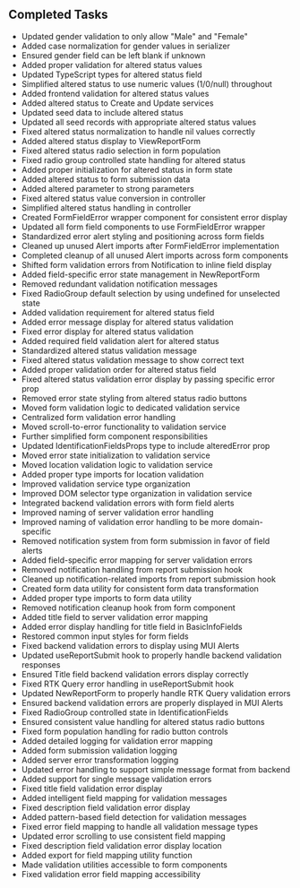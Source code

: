 ## Completed Tasks
- Updated gender validation to only allow "Male" and "Female"
- Added case normalization for gender values in serializer
- Ensured gender field can be left blank if unknown
- Added proper validation for altered status values
- Updated TypeScript types for altered status field
- Simplified altered status to use numeric values (1/0/null) throughout
- Added frontend validation for altered status values
- Added altered status to Create and Update services
- Updated seed data to include altered status
- Updated all seed records with appropriate altered status values
- Fixed altered status normalization to handle nil values correctly
- Added altered status display to ViewReportForm
- Fixed altered status radio selection in form population
- Fixed radio group controlled state handling for altered status
- Added proper initialization for altered status in form state
- Added altered status to form submission data
- Added altered parameter to strong parameters
- Fixed altered status value conversion in controller
- Simplified altered status handling in controller
- Created FormFieldError wrapper component for consistent error display
- Updated all form field components to use FormFieldError wrapper
- Standardized error alert styling and positioning across form fields
- Cleaned up unused Alert imports after FormFieldError implementation
- Completed cleanup of all unused Alert imports across form components
- Shifted form validation errors from Notification to inline field display
- Added field-specific error state management in NewReportForm
- Removed redundant validation notification messages
- Fixed RadioGroup default selection by using undefined for unselected state
- Added validation requirement for altered status field
- Added error message display for altered status validation
- Fixed error display for altered status validation
- Added required field validation alert for altered status
- Standardized altered status validation message
- Fixed altered status validation message to show correct text
- Added proper validation order for altered status field
- Fixed altered status validation error display by passing specific error prop
- Removed error state styling from altered status radio buttons
- Moved form validation logic to dedicated validation service
- Centralized form validation error handling
- Moved scroll-to-error functionality to validation service
- Further simplified form component responsibilities
- Updated IdentificationFieldsProps type to include alteredError prop
- Moved error state initialization to validation service
- Moved location validation logic to validation service
- Added proper type imports for location validation
- Improved validation service type organization
- Improved DOM selector type organization in validation service
- Integrated backend validation errors with form field alerts
- Improved naming of server validation error handling
- Improved naming of validation error handling to be more domain-specific
- Removed notification system from form submission in favor of field alerts
- Added field-specific error mapping for server validation errors
- Removed notification handling from report submission hook
- Cleaned up notification-related imports from report submission hook
- Created form data utility for consistent form data transformation
- Added proper type imports to form data utility
- Removed notification cleanup hook from form component
- Added title field to server validation error mapping
- Added error display handling for title field in BasicInfoFields
- Restored common input styles for form fields
- Fixed backend validation errors to display using MUI Alerts
- Updated useReportSubmit hook to properly handle backend validation responses
- Ensured Title field backend validation errors display correctly
- Fixed RTK Query error handling in useReportSubmit hook
- Updated NewReportForm to properly handle RTK Query validation errors
- Ensured backend validation errors are properly displayed in MUI Alerts
- Fixed RadioGroup controlled state in IdentificationFields
- Ensured consistent value handling for altered status radio buttons
- Fixed form population handling for radio button controls
- Added detailed logging for validation error mapping
- Added form submission validation logging
- Added server error transformation logging
- Updated error handling to support simple message format from backend
- Added support for single message validation errors
- Fixed title field validation error display
- Added intelligent field mapping for validation messages
- Fixed description field validation error display
- Added pattern-based field detection for validation messages
- Fixed error field mapping to handle all validation message types
- Updated error scrolling to use consistent field mapping
- Fixed description field validation error display location
- Added export for field mapping utility function
- Made validation utilities accessible to form components
- Fixed validation error field mapping accessibility